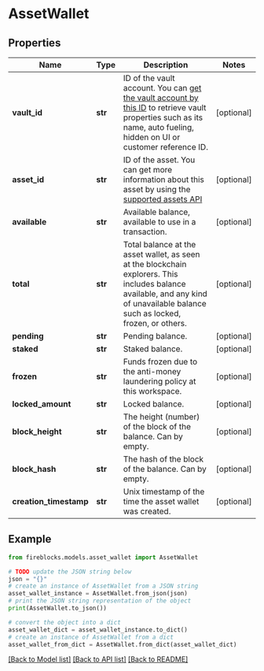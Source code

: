 # AssetWallet


## Properties

Name | Type | Description | Notes
------------ | ------------- | ------------- | -------------
**vault_id** | **str** | ID of the vault account. You can [get the vault account by this ID](https://developers.fireblocks.com/reference/get_vault-accounts-vaultaccountid) to retrieve vault properties such as its name, auto fueling, hidden on UI or customer reference ID. | [optional] 
**asset_id** | **str** | ID of the asset. You can get more information about this asset by using the [supported assets API](https://developers.fireblocks.com/reference/get_supported-assets) | [optional] 
**available** | **str** | Available balance, available to use in a transaction. | [optional] 
**total** | **str** | Total balance at the asset wallet, as seen at the blockchain explorers. This includes balance available, and any kind of unavailable balance such as locked, frozen, or others. | [optional] 
**pending** | **str** | Pending balance. | [optional] 
**staked** | **str** | Staked balance. | [optional] 
**frozen** | **str** | Funds frozen due to the anti-money laundering policy at this workspace. | [optional] 
**locked_amount** | **str** | Locked balance. | [optional] 
**block_height** | **str** | The height (number) of the block of the balance. Can by empty. | [optional] 
**block_hash** | **str** | The hash of the block of the balance. Can by empty. | [optional] 
**creation_timestamp** | **str** | Unix timestamp of the time the asset wallet was created. | [optional] 

## Example

```python
from fireblocks.models.asset_wallet import AssetWallet

# TODO update the JSON string below
json = "{}"
# create an instance of AssetWallet from a JSON string
asset_wallet_instance = AssetWallet.from_json(json)
# print the JSON string representation of the object
print(AssetWallet.to_json())

# convert the object into a dict
asset_wallet_dict = asset_wallet_instance.to_dict()
# create an instance of AssetWallet from a dict
asset_wallet_from_dict = AssetWallet.from_dict(asset_wallet_dict)
```
[[Back to Model list]](../README.md#documentation-for-models) [[Back to API list]](../README.md#documentation-for-api-endpoints) [[Back to README]](../README.md)


